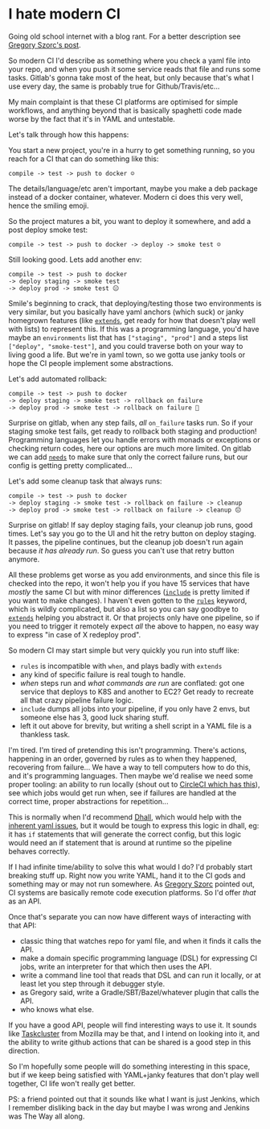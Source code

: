 # I hate modern CI

Going old school internet with a blog rant. For a better description see [Gregory Szorc's post](https://gregoryszorc.com/blog/2021/04/07/modern-ci-is-too-complex-and-misdirected/).

So modern CI I'd describe as something where you check a yaml file into your repo, and when you push it some service reads that file and runs some tasks. Gitlab's gonna take most of the heat, but only because that's what I use every day, the same is probably true for Github/Travis/etc...

My main complaint is that these CI platforms are optimised for simple workflows, and anything beyond that is basically spaghetti code made worse by the fact that it's in YAML and untestable.

Let's talk through how this happens:

You start a new project, you're in a hurry to get something running, so you reach for a CI that can do something like this:

```
compile -> test -> push to docker ☺️
```

The details/language/etc aren't important, maybe you make a deb package instead of a docker container, whatever. Modern ci does this very well, hence the smiling emoji.

So the project matures a bit, you want to deploy it somewhere, and add a post deploy smoke test:

```
compile -> test -> push to docker -> deploy -> smoke test ☺️
```

Still looking good. Lets add another env:

```
compile -> test -> push to docker
-> deploy staging -> smoke test
-> deploy prod -> smoke test 😐
```

Smile's beginning to crack, that deploying/testing those two environments is very similar, but you basically have yaml anchors (which suck) or janky homegrown features (like [`extends`](https://docs.gitlab.com/ee/ci/yaml/#extends), get ready for how that doesn't play well with lists) to represent this. If this was a programming language, you'd have maybe an `environments` list that has `["staging", "prod"]` and a steps list `["deploy", "smoke-test"]`, and you could traverse both on your way to living good a life. But we're in yaml town, so we gotta use janky tools or hope the CI people implement some abstractions.

Let's add automated rollback:

```
compile -> test -> push to docker
-> deploy staging -> smoke test -> rollback on failure
-> deploy prod -> smoke test -> rollback on failure 🤨
```

Surprise on gitlab, when any step fails, _all_ `on_failure` tasks run. So if your staging smoke test fails, get ready to rollback both staging and production! Programming languages let you handle errors with monads or exceptions or checking return codes, here our options are much more limited. On gitlab we can add [`needs`](https://docs.gitlab.com/ee/ci/yaml/#needs) to make sure that only the correct failure runs, but our config is getting pretty complicated...

Let's add some cleanup task that always runs:

```
compile -> test -> push to docker
-> deploy staging -> smoke test -> rollback on failure -> cleanup
-> deploy prod -> smoke test -> rollback on failure -> cleanup 😔
```

Surprise on gitlab! If say deploy staging fails, your cleanup job runs, good times. Let's say you go to the UI and hit the retry button on deploy staging. It passes, the pipeline continues, but the cleanup job doesn't run again because _it has already run_. So guess you can't use that retry button anymore.

All these problems get worse as you add environments, and since this file is checked into the repo, it won't help you if you have 15 services that have _mostly_ the same CI but with minor differences ([`include`](https://docs.gitlab.com/ee/ci/yaml/#include) is pretty limited if you want to make changes). I haven't even gotten to the [`rules`](https://docs.gitlab.com/ee/ci/yaml/#rules) keyword, which is wildly complicated, but also a list so you can say goodbye to [`extends`](https://docs.gitlab.com/ee/ci/yaml/#extends) helping you abstract it. Or that projects only have one pipeline, so if you need to trigger it remotely expect _all_ the above to happen, no easy way to express "in case of X redeploy prod".

So modern CI may start simple but very quickly you run into stuff like:

- `rules` is incompatible with `when`, and plays badly with `extends`
- any kind of specific failure is real tough to handle.
- _when_ steps run and _what commands are run_ are conflated: got one service that deploys to K8S and another to EC2? Get ready to recreate all that crazy pipeline failure logic.
- `include` dumps all jobs into your pipeline, if you only have 2 envs, but someone else has 3, good luck sharing stuff.
- left it out above for brevity, but writing a shell script in a YAML file is a thankless task.

I'm tired. I'm tired of pretending this isn't programming. There's actions, happening in an order, governed by rules as to when they happened, recovering from failure... We have a way to tell computers how to do this, and it's programming languages. Then maybe we'd realise we need some proper tooling: an ability to run locally (shout out to [CircleCI which has this](https://circleci.com/docs/2.0/local-cli-getting-started/#testing-a-job-before-pushing-to-a-vcs)), see which jobs would get run when, see if failures are handled at the correct time, proper abstractions for repetition...

This is normally when I'd recommend [Dhall](https://dhall-lang.org/), which would help with the [inherent yaml issues](https://noyaml.com/), but it would be tough to express this logic in dhall, eg: it has `if` statements that will generate the correct config, but this logic would need an if statement that is around at runtime so the pipeline behaves correctly.

If I had infinite time/ability to solve this what would I do? I'd probably start breaking stuff up. Right now you write YAML, hand it to the CI gods and something may or may not run somewhere. As [Gregory Szorc](https://gregoryszorc.com/blog/2021/04/07/modern-ci-is-too-complex-and-misdirected/) pointed out, CI systems are basically remote code execution platforms. So I'd offer _that_ as an API.

Once that's separate you can now have different ways of interacting with that API:

- classic thing that watches repo for yaml file, and when it finds it calls the API.
- make a domain specific programming language (DSL) for expressing CI jobs, write an interpreter for that which then uses the API.
- write a command line tool that reads that DSL and can run it locally, or at least let you step through it debugger style.
- as Gregory said, write a Gradle/SBT/Bazel/whatever plugin that calls the API.
- who knows what else.

If you have a good API, people will find interesting ways to use it. It sounds like [Taskcluster](https://docs.taskcluster.net/docs) from Mozilla may be that, and I intend on looking into it, and the ability to write github actions that can be shared is a good step in this direction.

So I'm hopefully some people will do something interesting in this space, but if we keep being satisfied with YAML+janky features that don't play well together, CI life won't really get better.

PS: a friend pointed out that it sounds like what I want is just Jenkins, which I remember disliking back in the day but maybe I was wrong and Jenkins was The Way all along.
